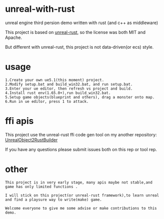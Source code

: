 # unreal-with-rust
unreal engine third persion demo written with rust (and c++ as middleware)

This project is based on [unreal-rust](https://github.com/MaikKlein/unreal-rust.git), so the license was both MIT and Apache.

But different with unreal-rust, this project is not data-driven(or ecs) style.

# usage 
    1.Create your own ue5.1(this moment) project.
    2.Modify setup.bat and build_win32.bat, and run setup.bat.
    3.Enter your ue editor, then refresh vs project and build.
    4.Install rust env(1.65.0+),run build_win32.bat.
    5.Setup game objects(blueprint and others), drag a monster onto map.
    6.Run in ue editor, press 1 to attack.
# ffi apis
This project use the unreal-rust ffi code gen tool on my another repository: 
[UnrealObject2RustBuilder](https://github.com/DrYaling/UnrealObject2RustBuilder.git)

If you have any questions please submit issues both on this rep or tool rep.
# other

    This project is in very early stage, many apis maybe not stable,and game has only limited functions .

    I will stick on this project(or unreal-rust framework),to learn unreal and find a playsure way to write(make) game.

    Welcome everyone to give me some advise or make contributions to this demo. 
